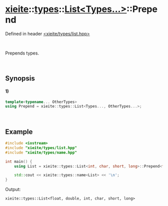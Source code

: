 # [xieite](../../../../../xieite.md)\:\:[types](../../../../../types.md)\:\:[List<Types...>](../../../list.md)\:\:Prepend
Defined in header [<xieite/types/list.hpp>](../../../../../../include/xieite/types/list.hpp)

&nbsp;

Prepends types.

&nbsp;

## Synopsis
#### 1)
```cpp
template<typename... OtherTypes>
using Prepend = xieite::types::List<Types..., OtherTypes...>;
```

&nbsp;

## Example
```cpp
#include <iostream>
#include "xieite/types/list.hpp"
#include "xieite/types/name.hpp"

int main() {
    using List = xieite::types::List<int, char, short, long>::Prepend<float, double>;

    std::cout << xieite::types::name<List> << '\n';
}
```
Output:
```
xieite::types::List<float, double, int, char, short, long>
```
